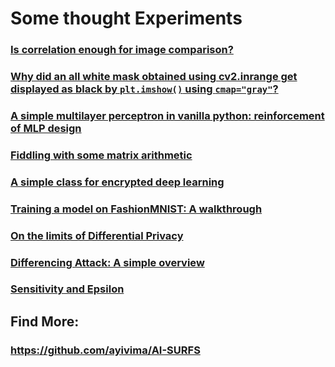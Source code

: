 # Some thought Experiments

### <a href="https://github.com/ayivima/AI-SURFS/tree/master/Power_Of_Math_In_Image_Analysis">Is correlation enough for image comparison?</a>

### <a href="https://github.com/ayivima/AI-SURFS/blob/master/cmap_gray_behavior/cmap_gray_demo.md">Why did an all white mask obtained using cv2.inrange get displayed as black by `plt.imshow()` using `cmap="gray"`?</a>

### <a href="https://github.com/ayivima/AI-SURFS/tree/master/RGBYCM_Color_Classifier">A simple multilayer perceptron in vanilla python: reinforcement of MLP design</a>

### <a href="https://github.com/ayivima/AI-SURFS/tree/master/Matrixtools">Fiddling with some matrix arithmetic</a>

### <a href="https://github.com/ayivima/AI-SURFS/blob/master/ModelEncryptor/encryptor.py">A simple class for encrypted deep learning</a>

### <a href="https://github.com/ayivima/AI-SURFS/blob/master/FashionMNIST/Untitled.md">Training a model on FashionMNIST: A walkthrough </a>

### <a href="https://github.com/ayivima/AI-SURFS/blob/master/Differential_Privacy/On_the_limits_of_DP.md">On the limits of Differential Privacy</a>

### <a href="https://github.com/ayivima/AI-SURFS/blob/master/Differential_Privacy/Diff_Attack.md">Differencing Attack: A simple overview</a>

### <a href="https://github.com/ayivima/AI-SURFS/blob/master/Differential_Privacy/Sens_Epsilon.md">Sensitivity and Epsilon</a>


## Find More:

### https://github.com/ayivima/AI-SURFS
